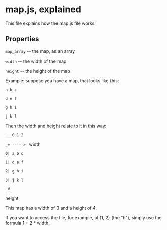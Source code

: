 # map.js, explained #

This file explains how the map.js file works.


## Properties ##

`map_array` -- the map, as an array

`width` -- the width of the map

`height` -- the height of the map

Example: suppose you have a map, that looks like this:

`a b c`

`d e f`

`g h i`

`j k l`

Then the width and height relate to it in this way:

`___0 1 2  `

`_+------> ` width

`0| a b c `

`1| d e f `

`2| g h i `

`3| j k l`

`_V `

height

This map has a width of 3 and a height of 4.

If you want to access the tile, for example, at (1, 2) (the "h"), simply
use the formula 1 + 2 * width.